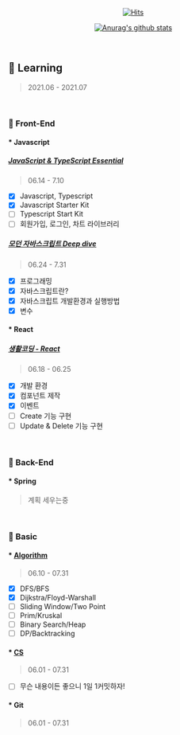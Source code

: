<div align=center>
	
  [![Hits](https://hits.seeyoufarm.com/api/count/incr/badge.svg?url=https%3A%2F%2Fgithub.com%2Fzzsza)](https://hits.seeyoufarm.com) 
	
  [![Anurag's github stats](https://github-readme-stats.vercel.app/api?username=seongaeee)](https://github.com/anuraghazra/github-readme-stats)

</div>
  
<!--
**seongaeee/seongaeee** is a ✨ _special_ ✨ repository because its `README.md` (this file) appears on your GitHub profile.

Here are some ideas to get you started:

- 🔭 I’m currently working on ...
- 🌱 I’m currently learning ...
- 👯 I’m looking to collaborate on ...
- 🤔 I’m looking for help with ...
- 💬 Ask me about ...
- 📫 How to reach me: ...
- 😄 Pronouns: ...
- ⚡ Fun fact: ...
-->

<br>

## 🌱 Learning
> 2021.06 - 2021.07

<br>

### 📝 Front-End

#### * Javascript

##### [JavaScript & TypeScript Essential](https://fastcampus.co.kr/dev_academy_kmt1)
> 06.14 - 7.10
- [x] Javascript, Typescript
- [x] Javascript Starter Kit
- [ ] Typescript Start Kit
- [ ] 회원가입, 로그인, 차트 라이브러리
  
##### [모던 자바스크립트 Deep dive](https://github.com/wikibook/mjs)
> 06.24 - 7.31
- [x] 프로그래밍
- [x] 자바스크립트란?
- [x] 자바스크립트 개발환경과 실행방법
- [x] 변수

#### * React

##### [생활코딩 - React](https://www.inflearn.com/course/react-%EC%83%9D%ED%99%9C%EC%BD%94%EB%94%A9/dashboard)
> 06.18 - 06.25
- [x] 개발 환경
- [x] 컴포넌트 제작
- [x] 이벤트
- [ ] Create 기능 구현
- [ ] Update & Delete 기능 구현

<br>

### 📝 Back-End

#### * Spring
> 계획 세우는중

<br>

### 📝 Basic

#### * [Algorithm](https://github.com/seongaeee/Algo-Study)
> 06.10 - 07.31
- [x] DFS/BFS
- [x] Dijkstra/Floyd-Warshall
- [ ] Sliding Window/Two Point
- [ ] Prim/Kruskal
- [ ] Binary Search/Heap
- [ ] DP/Backtracking

#### * [CS](https://github.com/seongaeee/CS-Study)
> 06.01 - 07.31
- [ ] 무슨 내용이든 좋으니 1일 1커밋하자!

#### * Git
> 06.01 - 07.31
